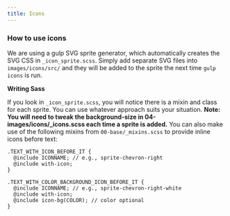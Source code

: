```yaml
---
title: Icons
---
```

### How to use icons

We are using a gulp SVG sprite generator, which automatically creates the SVG CSS in `_icon_sprite.scss`. Simply add separate SVG files into `images/icons/src/` and they will be added to the sprite the next time `gulp icons` is run.

**Writing Sass**

If you look in `_icon_sprite.scss`, you will notice there is a mixin and class for each sprite. You can use whatever approach suits your situation. **Note: You will need to tweak the background-size in 04-images/icons/_icons.scss each time a sprite is added.** You can also make use of the following mixins from `00-base/_mixins.scss` to provide inline icons before text:

```
.TEXT_WITH_ICON_BEFORE_IT {
  @include ICONNAME; // e.g., sprite-chevron-right
  @include with-icon;
}

.TEXT_WITH_COLOR_BACKGROUND_ICON_BEFORE_IT {
  @include ICONNAME; // e.g., sprite-chevron-right-white
  @include with-icon;
  @include icon-bg(COLOR); // color optional
}
```
